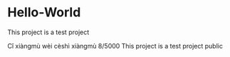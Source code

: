 # Hello-World
This project is a test project

Cǐ xiàngmù wèi cèshì xiàngmù
8/5000
This project is a test project
public
